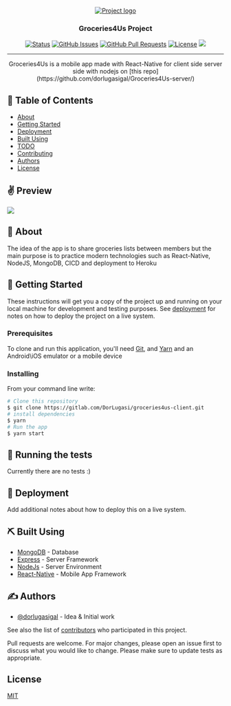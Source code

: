 <p align="center">
  <a href="" rel="noopener">
 <img src="https://camo.githubusercontent.com/da7107241ab2ab3baec479f40432400c0bbbc324/68747470733a2f2f692e696d6775722e636f6d2f456c426e69497a2e706e67" alt="Project logo"></a>

</p>

<h3 align="center">Groceries4Us Project</h3>

<div align="center">

[![Status](https://img.shields.io/badge/status-active-success.svg)]()
[![GitHub Issues](https://img.shields.io/github/issues/kylelobo/The-Documentation-Compendium.svg)](https://github.com/kylelobo/The-Documentation-Compendium/issues)
[![GitHub Pull Requests](https://img.shields.io/github/issues-pr/kylelobo/The-Documentation-Compendium.svg)](https://github.com/kylelobo/The-Documentation-Compendium/pulls)
[![License](https://img.shields.io/badge/license-MIT-blue.svg)](/LICENSE)
<img src="https://img.shields.io/badge/contributions-welcome-orange.svg">

</div>

---

<p align="center"> Groceries4Us is a mobile app made with React-Native for client side
server side with nodejs on [this repo](https://github.com/dorlugasigal/Groceries4Us-server/)

<br>

</p>

## 📝 Table of Contents

- [About](#about)
- [Getting Started](#getting_started)
- [Deployment](#deployment)
- [Built Using](#built_using)
- [TODO](../TODO.md)
- [Contributing](../CONTRIBUTING.md)
- [Authors](#authors)
- [License](#license)

## ✌ Preview

<img src="https://camo.githubusercontent.com/4e6f38db082b4f4eb3e719f0465d567924e98c0f/68747470733a2f2f692e696d6775722e636f6d2f48574d484462332e6a70673f31">

## 🧐 About <a name = "about"></a>

The idea of the app is to share groceries lists between members
but the main purpose is to practice modern technologies such as React-Native, NodeJS, MongoDB, CICD
and deployment to Heroku

## 🏁 Getting Started <a name = "getting_started"></a>

These instructions will get you a copy of the project up and running on your local machine for development and testing purposes. See [deployment](#deployment) for notes on how to deploy the project on a live system.

### Prerequisites

To clone and run this application, you'll need [Git](https://git-scm.com), and [Yarn](https://yarnpkg.com/en/docs/install#windows-stable)
and an Android\iOS emulator or a mobile device

### Installing

From your command line write:

```bash
# Clone this repository
$ git clone https://gitlab.com/DorLugasi/groceries4us-client.git
# install dependencies
$ yarn
# Run the app
$ yarn start
```

## 🔧 Running the tests <a name = "tests"></a>

Currently there are no tests :)

## 🚀 Deployment <a name = "deployment"></a>

Add additional notes about how to deploy this on a live system.

## ⛏️ Built Using <a name = "built_using"></a>

- [MongoDB](https://www.mongodb.com/) - Database
- [Express](https://expressjs.com/) - Server Framework
- [NodeJs](https://nodejs.org/en/) - Server Environment
- [React-Native](https://facebook.github.io/react-native/) - Mobile App Framework

## ✍️ Authors <a name = "authors"></a>

- [@dorlugasigal](https://github.com/dorlugasigal) - Idea & Initial work

See also the list of [contributors](https://github.com/dorlugasigal/Groceries4Us-Client/graphs/contributors) who participated in this project.

Pull requests are welcome. For major changes, please open an issue first to discuss what you would like to change.
Please make sure to update tests as appropriate.

## License <a name = "license"></a>

[MIT](https://choosealicense.com/licenses/mit/)
